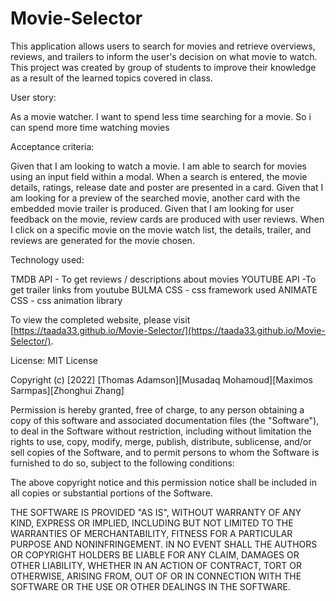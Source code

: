 # Movie-Selector

This application allows users to search for movies and retrieve overviews, reviews, and trailers to inform the user's decision on what movie to watch.
This project was created by group of students to improve their knowledge as a result of the learned topics covered in class.


User story: 

As a movie watcher. I want to spend less time searching for a movie. So i can spend more time watching movies


Acceptance criteria:

 Given that I am looking to watch a movie. I am able to search for movies using an input field within a modal.
When a search is entered, the movie details, ratings, release date and poster are presented in a card.
Given that I am looking for a preview of the searched movie, another card with the embedded movie trailer is produced.
Given that I am looking for user feedback on the movie, review cards are produced with user reviews.
When I click on a specific movie on the movie watch list, the details, trailer, and reviews are generated for the movie chosen.


Technology used:

TMDB API - To get reviews / descriptions about movies
YOUTUBE API -To get trailer links from youtube
BULMA CSS - css framework used
ANIMATE CSS - css animation library


To view the completed website, please visit [https://taada33.github.io/Movie-Selector/](https://taada33.github.io/Movie-Selector/).


License:
MIT License

Copyright (c) [2022] [Thomas Adamson][Musadaq Mohamoud][Maximos Sarmpas][Zhonghui Zhang]

Permission is hereby granted, free of charge, to any person obtaining a copy
of this software and associated documentation files (the "Software"), to deal
in the Software without restriction, including without limitation the rights
to use, copy, modify, merge, publish, distribute, sublicense, and/or sell
copies of the Software, and to permit persons to whom the Software is
furnished to do so, subject to the following conditions:

The above copyright notice and this permission notice shall be included in all
copies or substantial portions of the Software.

THE SOFTWARE IS PROVIDED "AS IS", WITHOUT WARRANTY OF ANY KIND, EXPRESS OR
IMPLIED, INCLUDING BUT NOT LIMITED TO THE WARRANTIES OF MERCHANTABILITY,
FITNESS FOR A PARTICULAR PURPOSE AND NONINFRINGEMENT. IN NO EVENT SHALL THE
AUTHORS OR COPYRIGHT HOLDERS BE LIABLE FOR ANY CLAIM, DAMAGES OR OTHER
LIABILITY, WHETHER IN AN ACTION OF CONTRACT, TORT OR OTHERWISE, ARISING FROM,
OUT OF OR IN CONNECTION WITH THE SOFTWARE OR THE USE OR OTHER DEALINGS IN THE
SOFTWARE.
